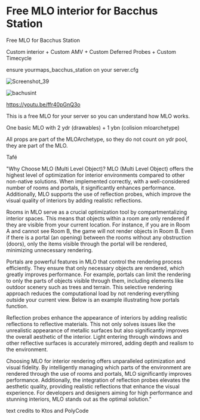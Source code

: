 # Free MLO interior for Bacchus Station

Free MLO for Bacchus Station

Custom interior + Custom AMV + Custom Deferred Probes + Custom Timecycle

ensure yourmaps_bacchus_station on your server.cfg

![Screenshot_39](https://github.com/user-attachments/assets/11657680-2814-4d01-ae74-0c16e3d112cf)

![bachusint](https://github.com/user-attachments/assets/bdb2b107-3598-44bb-a698-32519baef532)

https://youtu.be/ffr40pGnQ3o

This is a free MLO for your server so you can understand how MLO works.

One basic MLO with 2 ydr (drawables) + 1 ybn (colision mloarchetype)

All props are part of the MLOArchetype, so they do not count on ydr pool, they are part of the MLO.

Tafé

"Why Choose MLO (Multi Level Object)?
MLO (Multi Level Object) offers the highest level of optimization for interior environments compared to other non-native solutions. 
When implemented correctly, with a well-considered number of rooms and portals, it significantly enhances performance. 
Additionally, MLO supports the use of reflection probes, which improve the visual quality of interiors by adding realistic reflections. 

Rooms in MLO serve as a crucial optimization tool by compartmentalizing interior spaces. 
This means that objects within a room are only rendered if they are visible from your current location. 
For instance, if you are in Room A and cannot see Room B, the game will not render objects in Room B. 
Even if there is a portal (an opening) between the rooms without any obstruction (doors), only the items visible through the portal will be rendered, minimizing unnecessary rendering. 

Portals are powerful features in MLO that control the rendering process efficiently. 
They ensure that only necessary objects are rendered, which greatly improves performance. 
For example, portals can limit the rendering to only the parts of objects visible through them, including elements like outdoor scenery such as trees and terrain. 
This selective rendering approach reduces the computational load by not rendering everything outside your current view. Below is an example illustrating how portals function. 

Reflection probes enhance the appearance of interiors by adding realistic reflections to reflective materials. 
This not only solves issues like the unrealistic appearance of metallic surfaces but also significantly improves the overall aesthetic of the interior. 
Light entering through windows and other reflective surfaces is accurately mirrored, adding depth and realism to the environment.

Choosing MLO for interior rendering offers unparalleled optimization and visual fidelity. 
By intelligently managing which parts of the environment are rendered through the use of rooms and portals, MLO significantly improves performance. 
Additionally, the integration of reflection probes elevates the aesthetic quality, providing realistic reflections that enhance the visual experience. 
For developers and designers aiming for high performance and stunning interiors, MLO stands out as the optimal solution."

text credits to Ktos and PolyCode

